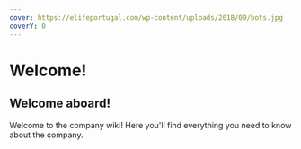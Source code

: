 ```yaml
---
cover: https://elifeportugal.com/wp-content/uploads/2018/09/bots.jpg
coverY: 0
---
```


# Welcome!

## Welcome aboard!

Welcome to the company wiki! Here you'll find everything you need to know about the company.

